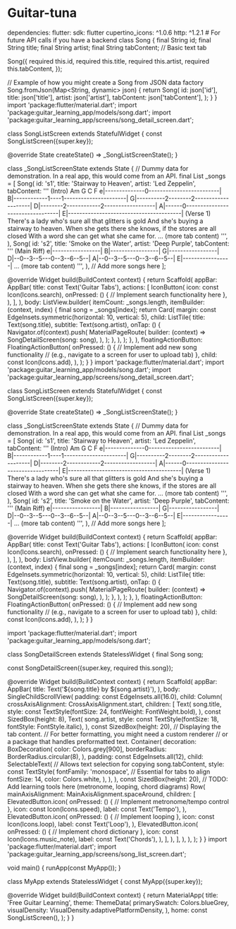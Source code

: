 # Guitar-tuna
dependencies:
  flutter:
    sdk: flutter
  cupertino_icons: ^1.0.6
  http: ^1.2.1 # For future API calls if you have a backend
 class Song {
  final String id;
  final String title;
  final String artist;
  final String tabContent; // Basic text tab

  Song({
    required this.id,
    required this.title,
    required this.artist,
    required this.tabContent,
  });

  // Example of how you might create a Song from JSON data
  factory Song.fromJson(Map<String, dynamic> json) {
    return Song(
      id: json['id'],
      title: json['title'],
      artist: json['artist'],
      tabContent: json['tabContent'],
    );
  }
} 
  import 'package:flutter/material.dart';
import 'package:guitar_learning_app/models/song.dart';
import 'package:guitar_learning_app/screens/song_detail_screen.dart';

class SongListScreen extends StatefulWidget {
  const SongListScreen({super.key});

  @override
  State<SongListScreen> createState() => _SongListScreenState();
}

class _SongListScreenState extends State<SongListScreen> {
  // Dummy data for demonstration. In a real app, this would come from an API.
  final List<Song> _songs = [
    Song(
      id: 's1',
      title: 'Stairway to Heaven',
      artist: 'Led Zeppelin',
      tabContent: '''
(Intro)
Am G C F
e|--------------0-------------------------|
B|------------1----1----------------------|
G|----------2--------2--------------------|
D|--------2------------2------------------|
A|------0---------------------------------|
E|----------------------------------------|
(Verse 1)
There's a lady who's sure all that glitters is gold
And she's buying a stairway to heaven.
When she gets there she knows, if the stores are all closed
With a word she can get what she came for.
... (more tab content)
''',
    ),
    Song(
      id: 's2',
      title: 'Smoke on the Water',
      artist: 'Deep Purple',
      tabContent: '''
(Main Riff)
e|-----------------|
B|-----------------|
G|-----------------|
D|--0--3--5---0--3--6--5--|
A|--0--3--5---0--3--6--5--|
E|-----------------|
... (more tab content)
''',
    ),
    // Add more songs here
  ];

  @override
  Widget build(BuildContext context) {
    return Scaffold(
      appBar: AppBar(
        title: const Text('Guitar Tabs'),
        actions: [
          IconButton(
            icon: const Icon(Icons.search),
            onPressed: () {
              // Implement search functionality here
            },
          ),
        ],
      ),
      body: ListView.builder(
        itemCount: _songs.length,
        itemBuilder: (context, index) {
          final song = _songs[index];
          return Card(
            margin: const EdgeInsets.symmetric(horizontal: 10, vertical: 5),
            child: ListTile(
              title: Text(song.title),
              subtitle: Text(song.artist),
              onTap: () {
                Navigator.of(context).push(
                  MaterialPageRoute(
                    builder: (context) => SongDetailScreen(song: song),
                  ),
                );
              },
            ),
          );
        },
      ),
      floatingActionButton: FloatingActionButton(
        onPressed: () {
          // Implement add new song functionality
          // (e.g., navigate to a screen for user to upload tab)
        },
        child: const Icon(Icons.add),
      ),
    );
  }
}
import 'package:flutter/material.dart';
import 'package:guitar_learning_app/models/song.dart';
import 'package:guitar_learning_app/screens/song_detail_screen.dart';

class SongListScreen extends StatefulWidget {
  const SongListScreen({super.key});

  @override
  State<SongListScreen> createState() => _SongListScreenState();
}

class _SongListScreenState extends State<SongListScreen> {
  // Dummy data for demonstration. In a real app, this would come from an API.
  final List<Song> _songs = [
    Song(
      id: 's1',
      title: 'Stairway to Heaven',
      artist: 'Led Zeppelin',
      tabContent: '''
(Intro)
Am G C F
e|--------------0-------------------------|
B|------------1----1----------------------|
G|----------2--------2--------------------|
D|--------2------------2------------------|
A|------0---------------------------------|
E|----------------------------------------|
(Verse 1)
There's a lady who's sure all that glitters is gold
And she's buying a stairway to heaven.
When she gets there she knows, if the stores are all closed
With a word she can get what she came for.
... (more tab content)
''',
    ),
    Song(
      id: 's2',
      title: 'Smoke on the Water',
      artist: 'Deep Purple',
      tabContent: '''
(Main Riff)
e|-----------------|
B|-----------------|
G|-----------------|
D|--0--3--5---0--3--6--5--|
A|--0--3--5---0--3--6--5--|
E|-----------------|
... (more tab content)
''',
    ),
    // Add more songs here
  ];

  @override
  Widget build(BuildContext context) {
    return Scaffold(
      appBar: AppBar(
        title: const Text('Guitar Tabs'),
        actions: [
          IconButton(
            icon: const Icon(Icons.search),
            onPressed: () {
              // Implement search functionality here
            },
          ),
        ],
      ),
      body: ListView.builder(
        itemCount: _songs.length,
        itemBuilder: (context, index) {
          final song = _songs[index];
          return Card(
            margin: const EdgeInsets.symmetric(horizontal: 10, vertical: 5),
            child: ListTile(
              title: Text(song.title),
              subtitle: Text(song.artist),
              onTap: () {
                Navigator.of(context).push(
                  MaterialPageRoute(
                    builder: (context) => SongDetailScreen(song: song),
                  ),
                );
              },
            ),
          );
        },
      ),
      floatingActionButton: FloatingActionButton(
        onPressed: () {
          // Implement add new song functionality
          // (e.g., navigate to a screen for user to upload tab)
        },
        child: const Icon(Icons.add),
      ),
    );
  }
}

import 'package:flutter/material.dart';
import 'package:guitar_learning_app/models/song.dart';

class SongDetailScreen extends StatelessWidget {
  final Song song;

  const SongDetailScreen({super.key, required this.song});

  @override
  Widget build(BuildContext context) {
    return Scaffold(
      appBar: AppBar(
        title: Text('${song.title} by ${song.artist}'),
      ),
      body: SingleChildScrollView(
        padding: const EdgeInsets.all(16.0),
        child: Column(
          crossAxisAlignment: CrossAxisAlignment.start,
          children: [
            Text(
              song.title,
              style: const TextStyle(fontSize: 24, fontWeight: FontWeight.bold),
            ),
            const SizedBox(height: 8),
            Text(
              song.artist,
              style: const TextStyle(fontSize: 18, fontStyle: FontStyle.italic),
            ),
            const SizedBox(height: 20),
            // Displaying the tab content.
            // For better formatting, you might need a custom renderer
            // or a package that handles preformatted text.
            Container(
              decoration: BoxDecoration(
                color: Colors.grey[900],
                borderRadius: BorderRadius.circular(8),
              ),
              padding: const EdgeInsets.all(12),
              child: SelectableText( // Allows text selection for copying
                song.tabContent,
                style: const TextStyle(
                  fontFamily: 'monospace', // Essential for tabs to align
                  fontSize: 14,
                  color: Colors.white,
                ),
              ),
            ),
            const SizedBox(height: 20),
            // TODO: Add learning tools here (metronome, looping, chord diagrams)
            Row(
              mainAxisAlignment: MainAxisAlignment.spaceAround,
              children: [
                ElevatedButton.icon(
                  onPressed: () {
                    // Implement metronome/tempo control
                  },
                  icon: const Icon(Icons.speed),
                  label: const Text('Tempo'),
                ),
                ElevatedButton.icon(
                  onPressed: () {
                    // Implement looping
                  },
                  icon: const Icon(Icons.loop),
                  label: const Text('Loop'),
                ),
                ElevatedButton.icon(
                  onPressed: () {
                    // Implement chord dictionary
                  },
                  icon: const Icon(Icons.music_note),
                  label: const Text('Chords'),
                ),
              ],
            ),
          ],
        ),
      ),
    );
  }
}
import 'package:flutter/material.dart';
import 'package:guitar_learning_app/screens/song_list_screen.dart';

void main() {
  runApp(const MyApp());
}

class MyApp extends StatelessWidget {
  const MyApp({super.key});

  @override
  Widget build(BuildContext context) {
    return MaterialApp(
      title: 'Free Guitar Learning',
      theme: ThemeData(
        primarySwatch: Colors.blueGrey,
        visualDensity: VisualDensity.adaptivePlatformDensity,
      ),
      home: const SongListScreen(),
    );
  }
}
